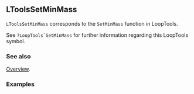 ## LToolsSetMinMass

`LToolsSetMinMass` corresponds to the `SetMinMass` function in LoopTools.

See ``?LoopTools`SetMinMass`` for further information regarding this LoopTools symbol.

### See also

[Overview](Extra/FeynHelpers.md).

### Examples